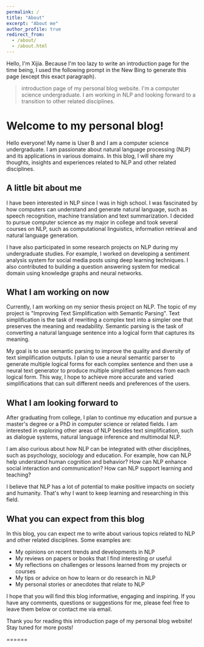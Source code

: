 ```yaml
---
permalink: /
title: "About"
excerpt: "About me"
author_profile: true
redirect_from: 
  - /about/
  - /about.html
---
```


Hello, I'm Xijia. Because I'm too lazy to write an introduction page for the time being, I used the following prompt in the New Bing to generate this page (except this exact paragraph). 

> introduction page of my personal blog website. I'm a computer science undergraduate. I am working in NLP and looking forward to a transition to other related disciplines.

# Welcome to my personal blog!

Hello everyone! My name is User B and I am a computer science undergraduate. I am passionate about natural language processing (NLP) and its applications in various domains. In this blog, I will share my thoughts, insights and experiences related to NLP and other related disciplines.

## A little bit about me

I have been interested in NLP since I was in high school. I was fascinated by how computers can understand and generate natural language, such as speech recognition, machine translation and text summarization. I decided to pursue computer science as my major in college and took several courses on NLP, such as computational linguistics, information retrieval and natural language generation.

I have also participated in some research projects on NLP during my undergraduate studies. For example, I worked on developing a sentiment analysis system for social media posts using deep learning techniques. I also contributed to building a question answering system for medical domain using knowledge graphs and neural networks.

## What I am working on now

Currently, I am working on my senior thesis project on NLP. The topic of my project is "Improving Text Simplification with Semantic Parsing". Text simplification is the task of rewriting a complex text into a simpler one that preserves the meaning and readability. Semantic parsing is the task of converting a natural language sentence into a logical form that captures its meaning.

My goal is to use semantic parsing to improve the quality and diversity of text simplification outputs. I plan to use a neural semantic parser to generate multiple logical forms for each complex sentence and then use a neural text generator to produce multiple simplified sentences from each logical form. This way, I hope to achieve more accurate and varied simplifications that can suit different needs and preferences of the users.

## What I am looking forward to

After graduating from college, I plan to continue my education and pursue a master's degree or a PhD in computer science or related fields. I am interested in exploring other areas of NLP besides text simplification, such as dialogue systems, natural language inference and multimodal NLP. 

I am also curious about how NLP can be integrated with other disciplines, such as psychology, sociology and education. For example, how can NLP help understand human cognition and behavior? How can NLP enhance social interaction and communication? How can NLP support learning and teaching?

I believe that NLP has a lot of potential to make positive impacts on society and humanity. That's why I want to keep learning and researching in this field.

## What you can expect from this blog

In this blog, you can expect me to write about various topics related to NLP and other related disciplines. Some examples are:

- My opinions on recent trends and developments in NLP
- My reviews on papers or books that I find interesting or useful
- My reflections on challenges or lessons learned from my projects or courses
- My tips or advice on how to learn or do research in NLP
- My personal stories or anecdotes that relate to NLP

I hope that you will find this blog informative, engaging and inspiring. If you have any comments, questions or suggestions for me, please feel free to leave them below or contact me via email.

Thank you for reading this introduction page of my personal blog website! Stay tuned for more posts!


======
